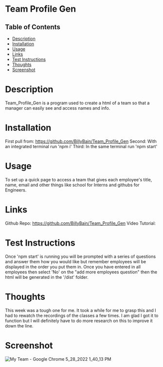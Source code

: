 # Team Profile Gen

## Table of Contents
- [Description](#description)
- [Installation](#installation)
- [Usage](#usage)
- [Links](#links)
- [Test Instructions](#test_instructions)
- [Thoughts](#thoughts)
- [Screenshot](#screenshot)

# Description
Team_Profile_Gen is a program used to create a html of a team so that a manager can easily see and access names and info.

# Installation
First pull from: https://github.com/BillyBain/Team_Profile_Gen Second: With an integrated terminal run 'npm i' Third: In the same terminal run 'npm start'

# Usage
To set up a quick page to access a team that gives each employee's title, name, email and other things like school for Interns and githubs for Engineers.

# Links
Github Repo: https://github.com/BillyBain/Team_Profile_Gen
Video Tutorial: 

# Test Instructions
Once 'npm start' is running you will be prompted with a series of questions and answer them how you would like but remember employees will be displayed in the order you put them in. Once you have entered in all employees then select 'No' on the "add more employees question" then the html will be generated in the '/dist' folder.

# Thoughts
This week was a tough one for me. It took a while for me to grasp this and I had to rewatch the recordings of the classes a few times. I am glad I got it to function but I will definitely have to do more research on this to improve it down the line.

# Screenshot
![My Team - Google Chrome 5_28_2022 1_40_13 PM](https://user-images.githubusercontent.com/100814286/170836782-05b79609-b279-4595-b6dd-2acd05c60bec.png)
